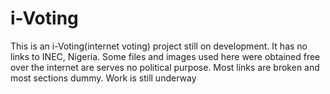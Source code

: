 # i-Voting
This is an i-Voting(internet voting) project still on development. It has no links to INEC, Nigeria. Some files and images used here were obtained free over the internet are serves no political purpose.
Most links are broken and most sections dummy.
Work is still underway
